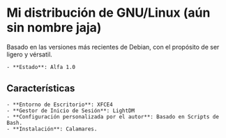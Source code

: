 # Mi distribución de GNU/Linux (aún sin nombre jaja)

Basado en las versiones más recientes de Debian, con el propósito de ser ligero y vérsatil.

    - **Estado**: Alfa 1.0

## Características

    - **Entorno de Escritorio**: XFCE4
    - **Gestor de Inicio de Sesión**: LightDM
    - **Configuración personalizada por el autor**: Basado en Scripts de Bash.
    - **Instalación**: Calamares.


